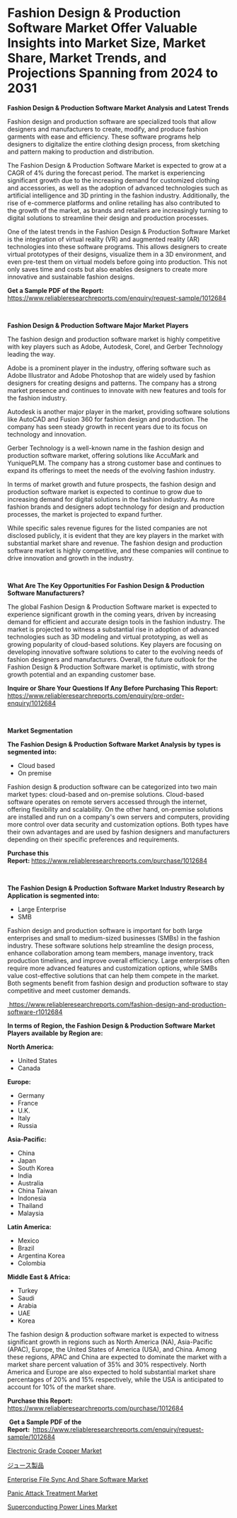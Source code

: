 <p><h1>Fashion Design & Production Software Market Offer Valuable Insights into Market Size, Market Share, Market Trends, and Projections Spanning from 2024 to 2031</h1></p><p><strong>Fashion Design & Production Software Market Analysis and Latest Trends</strong></p>
<p><p>Fashion design and production software are specialized tools that allow designers and manufacturers to create, modify, and produce fashion garments with ease and efficiency. These software programs help designers to digitalize the entire clothing design process, from sketching and pattern making to production and distribution.</p><p>The Fashion Design & Production Software Market is expected to grow at a CAGR of 4% during the forecast period. The market is experiencing significant growth due to the increasing demand for customized clothing and accessories, as well as the adoption of advanced technologies such as artificial intelligence and 3D printing in the fashion industry. Additionally, the rise of e-commerce platforms and online retailing has also contributed to the growth of the market, as brands and retailers are increasingly turning to digital solutions to streamline their design and production processes.</p><p>One of the latest trends in the Fashion Design & Production Software Market is the integration of virtual reality (VR) and augmented reality (AR) technologies into these software programs. This allows designers to create virtual prototypes of their designs, visualize them in a 3D environment, and even pre-test them on virtual models before going into production. This not only saves time and costs but also enables designers to create more innovative and sustainable fashion designs.</p></p>
<p><strong>Get a Sample PDF of the Report:&nbsp;</strong> <a href="https://www.reliableresearchreports.com/enquiry/request-sample/1012684">https://www.reliableresearchreports.com/enquiry/request-sample/1012684</a></p>
<p>&nbsp;</p>
<p><strong>Fashion Design & Production Software Major Market Players</strong></p>
<p><p>The fashion design and production software market is highly competitive with key players such as Adobe, Autodesk, Corel, and Gerber Technology leading the way. </p><p>Adobe is a prominent player in the industry, offering software such as Adobe Illustrator and Adobe Photoshop that are widely used by fashion designers for creating designs and patterns. The company has a strong market presence and continues to innovate with new features and tools for the fashion industry.</p><p>Autodesk is another major player in the market, providing software solutions like AutoCAD and Fusion 360 for fashion design and production. The company has seen steady growth in recent years due to its focus on technology and innovation.</p><p>Gerber Technology is a well-known name in the fashion design and production software market, offering solutions like AccuMark and YuniquePLM. The company has a strong customer base and continues to expand its offerings to meet the needs of the evolving fashion industry.</p><p>In terms of market growth and future prospects, the fashion design and production software market is expected to continue to grow due to increasing demand for digital solutions in the fashion industry. As more fashion brands and designers adopt technology for design and production processes, the market is projected to expand further.</p><p>While specific sales revenue figures for the listed companies are not disclosed publicly, it is evident that they are key players in the market with substantial market share and revenue. The fashion design and production software market is highly competitive, and these companies will continue to drive innovation and growth in the industry.</p></p>
<p>&nbsp;</p>
<p><strong>What Are The Key Opportunities For Fashion Design & Production Software Manufacturers?</strong></p>
<p><p>The global Fashion Design & Production Software market is expected to experience significant growth in the coming years, driven by increasing demand for efficient and accurate design tools in the fashion industry. The market is projected to witness a substantial rise in adoption of advanced technologies such as 3D modeling and virtual prototyping, as well as growing popularity of cloud-based solutions. Key players are focusing on developing innovative software solutions to cater to the evolving needs of fashion designers and manufacturers. Overall, the future outlook for the Fashion Design & Production Software market is optimistic, with strong growth potential and an expanding customer base.</p></p>
<p><strong>Inquire or Share Your Questions If Any Before Purchasing This Report:</strong> <a href="https://www.reliableresearchreports.com/enquiry/pre-order-enquiry/1012684">https://www.reliableresearchreports.com/enquiry/pre-order-enquiry/1012684</a></p>
<p>&nbsp;</p>
<p><strong>Market Segmentation</strong></p>
<p><strong>The Fashion Design & Production Software Market Analysis by types is segmented into:</strong></p>
<p><ul><li>Cloud based</li><li>On premise</li></ul></p>
<p><p>Fashion design & production software can be categorized into two main market types: cloud-based and on-premise solutions. Cloud-based software operates on remote servers accessed through the internet, offering flexibility and scalability. On the other hand, on-premise solutions are installed and run on a company's own servers and computers, providing more control over data security and customization options. Both types have their own advantages and are used by fashion designers and manufacturers depending on their specific preferences and requirements.</p></p>
<p><strong>Purchase this Report:&nbsp;</strong><a href="https://www.reliableresearchreports.com/purchase/1012684">https://www.reliableresearchreports.com/purchase/1012684</a></p>
<p>&nbsp;</p>
<p><strong>The Fashion Design & Production Software Market Industry Research by Application is segmented into:</strong></p>
<p><ul><li>Large Enterprise</li><li>SMB</li></ul></p>
<p><p>Fashion design and production software is important for both large enterprises and small to medium-sized businesses (SMBs) in the fashion industry. These software solutions help streamline the design process, enhance collaboration among team members, manage inventory, track production timelines, and improve overall efficiency. Large enterprises often require more advanced features and customization options, while SMBs value cost-effective solutions that can help them compete in the market. Both segments benefit from fashion design and production software to stay competitive and meet customer demands.</p></p>
<p><a href="https://www.reliableresearchreports.com/fashion-design-and-production-software-r1012684">&nbsp;https://www.reliableresearchreports.com/fashion-design-and-production-software-r1012684</a></p>
<p><strong>In terms of Region, the Fashion Design & Production Software Market Players available by Region are:</strong></p>
<p>
    <p> <strong> North America: </strong>
        <ul>
            <li>United States</li>
            <li>Canada</li>
        </ul>
        </p> 
    <p> <strong> Europe: </strong>
        <ul>
            <li>Germany</li>
            <li>France</li>
            <li>U.K.</li>
            <li>Italy</li>
            <li>Russia</li>
        </ul>
        </p> 
    <p> <strong> Asia-Pacific: </strong>
        <ul>
            <li>China</li>
            <li>Japan</li>
            <li>South Korea</li>
            <li>India</li>
            <li>Australia</li>
            <li>China Taiwan</li>
            <li>Indonesia</li>
            <li>Thailand</li>
            <li>Malaysia</li>
        </ul>
        </p> 
    <p> <strong> Latin America: </strong>
        <ul>
            <li>Mexico</li>
            <li>Brazil</li>
            <li>Argentina Korea</li>
            <li>Colombia</li>
        </ul>
        </p> 
    <p> <strong> Middle East & Africa: </strong>
        <ul>
            <li>Turkey</li>
            <li>Saudi</li>
            <li>Arabia</li>
            <li>UAE</li>
            <li>Korea</li>
        </ul>
    </p>
    </p>
<p><p>The fashion design & production software market is expected to witness significant growth in regions such as North America (NA), Asia-Pacific (APAC), Europe, the United States of America (USA), and China. Among these regions, APAC and China are expected to dominate the market with a market share percent valuation of 35% and 30% respectively. North America and Europe are also expected to hold substantial market share percentages of 20% and 15% respectively, while the USA is anticipated to account for 10% of the market share.</p></p>
<p><strong>Purchase this Report: </strong><a href="https://www.reliableresearchreports.com/purchase/1012684">https://www.reliableresearchreports.com/purchase/1012684</a></p>
<p>&nbsp;<strong>Get a Sample PDF of the Report:&nbsp;&nbsp;</strong><a href="https://www.reliableresearchreports.com/enquiry/request-sample/1012684">https://www.reliableresearchreports.com/enquiry/request-sample/1012684</a></p>
<p><strong></strong></p>
<p><p><a href="https://issuu.com/reportprime-2/docs/electronic-grade-copper-market-size-2030.pptx">Electronic Grade Copper Market</a></p><p><a href="https://github.com/EstelWisozk1/Market-Research-Report-List-1/blob/main/665686157391.md">ジュース製品</a></p><p><a href="https://github.com/Hazelklievgspy6vdcsmu106w/Market-Research-Report-List-2/blob/main/enterprise-file-sync-and-share-software-market.md">Enterprise File Sync And Share Software Market</a></p><p><a href="https://www.linkedin.com/pulse/panic-attack-treatment-market-furnishes-information-share-trends-znraf">Panic Attack Treatment Market</a></p><p><a href="https://www.linkedin.com/pulse/superconducting-power-lines-market-size-reveals-best-marketing-vmsff">Superconducting Power Lines Market</a></p></p>